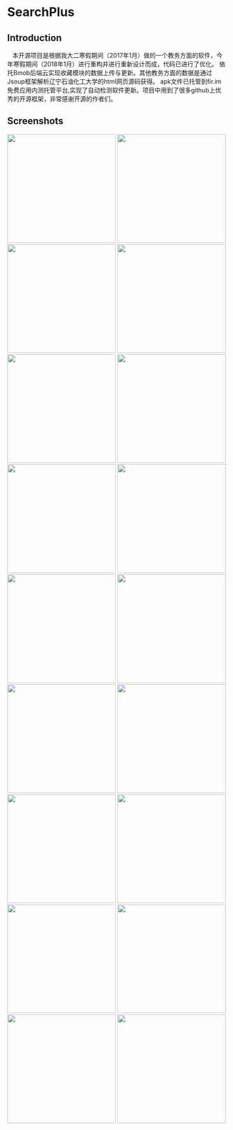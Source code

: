 SearchPlus
==

Introduction
-

    本开源项目是根据我大二寒假期间（2017年1月）做的一个教务方面的软件，今年寒假期间（2018年1月）进行重构并进行重新设计而成，代码已进行了优化。
    依托Bmob后端云实现收藏模块的数据上传与更新。其他教务方面的数据是通过Jsoup框架解析辽宁石油化工大学的html网页源码获得。
    apk文件已托管到fir.im免费应用内测托管平台,实现了自动检测软件更新。项目中用到了很多github上优秀的开源框架，非常感谢开源的作者们。
    
Screenshots
-


<div >
 <img src="https://github.com/Chengshijian/SearchPlus/blob/master/screenshots/Screenshot_20180119-133620.png" width="250">
 <img src="https://github.com/Chengshijian/SearchPlus/blob/master/screenshots/Screenshot_20180119-133624.png" width="250">
 <img src="https://github.com/Chengshijian/SearchPlus/blob/master/screenshots/Screenshot_20180119-150124.png" width="250">
 <img src="https://github.com/Chengshijian/SearchPlus/blob/master/screenshots/Screenshot_20180119-133630.png" width="250">
 <img src="https://github.com/Chengshijian/SearchPlus/blob/master/screenshots/Screenshot_20180119-133636.png" width="250">
 <img src="https://github.com/Chengshijian/SearchPlus/blob/master/screenshots/Screenshot_20180119-133640.png" width="250">
 <img src="https://github.com/Chengshijian/SearchPlus/blob/master/screenshots/Screenshot_20180119-133646.png" width="250">
 <img src="https://github.com/Chengshijian/SearchPlus/blob/master/screenshots/Screenshot_20180119-133651.png" width="250">
 <img src="https://github.com/Chengshijian/SearchPlus/blob/master/screenshots/Screenshot_20180119-133655.png" width="250">
 <img src="https://github.com/Chengshijian/SearchPlus/blob/master/screenshots/Screenshot_20180119-133706.png" width="250">
 <img src="https://github.com/Chengshijian/SearchPlus/blob/master/screenshots/Screenshot_20180119-134009.png" width="250">
 <img src="https://github.com/Chengshijian/SearchPlus/blob/master/screenshots/Screenshot_20180119-133713.png" width="250">
 <img src="https://github.com/Chengshijian/SearchPlus/blob/master/screenshots/Screenshot_20180119-133717.png" width="250">
 <img src="https://github.com/Chengshijian/SearchPlus/blob/master/screenshots/Screenshot_20180119-133727.png" width="250">
 <img src="https://github.com/Chengshijian/SearchPlus/blob/master/screenshots/Screenshot_20180119-133749.png" width="250">
 <img src="https://github.com/Chengshijian/SearchPlus/blob/master/screenshots/Screenshot_20180119-133757.png" width="250">
 <img src="https://github.com/Chengshijian/SearchPlus/blob/master/screenshots/Screenshot_20180119-150931.png" width="250">
 <img src="https://github.com/Chengshijian/SearchPlus/blob/master/screenshots/Screenshot_20180119-133805.png" width="250">
</div>


